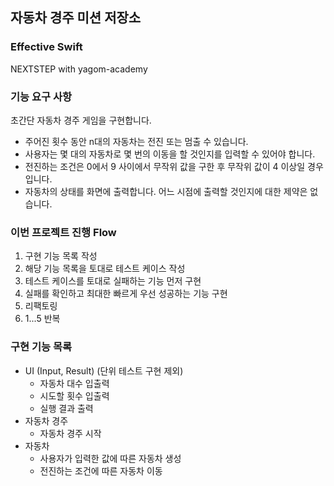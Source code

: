 ## 자동차 경주 미션 저장소
### Effective Swift
NEXTSTEP with yagom-academy

### 기능 요구 사항
초간단 자동차 경주 게임을 구현합니다.
- 주어진 횟수 동안 n대의 자동차는 전진 또는 멈출 수 있습니다.
- 사용자는 몇 대의 자동차로 몇 번의 이동을 할 것인지를 입력할 수 있어야 합니다.
- 전진하는 조건은 0에서 9 사이에서 무작위 값을 구한 후 무작위 값이 4 이상일 경우입니다.
- 자동차의 상태를 화면에 출력합니다. 어느 시점에 출력할 것인지에 대한 제약은 없습니다.

### 이번 프로젝트 진행 Flow
1. 구현 기능 목록 작성
2. 해당 기능 목록을 토대로 테스트 케이스 작성
3. 테스트 케이스를 토대로 실패하는 기능 먼저 구현
4. 실패를 확인하고 최대한 빠르게 우선 성공하는 기능 구현
5. 리팩토링
6. 1...5 반복

### 구현 기능 목록

- UI (Input, Result) (단위 테스트 구현 제외)
    - 자동차 대수 입출력
    - 시도할 횟수 입출력
    - 실행 결과 출력
- 자동차 경주
    - 자동차 경주 시작
- 자동차
    - 사용자가 입력한 값에 따른 자동차 생성
    - 전진하는 조건에 따른 자동차 이동
